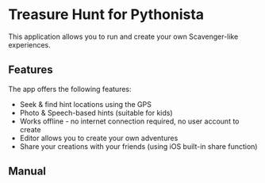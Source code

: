# Treasure Hunt for Pythonista

This application allows you to run and create your own Scavenger-like experiences.

## Features

The app offers the following features:
* Seek & find hint locations using the GPS
* Photo & Speech-based hints (suitable for kids)
* Works offline - no internet connection required, no user account to create
* Editor allows you to create your own adventures
* Share your creations with your friends (using iOS built-in share function)

## Manual



